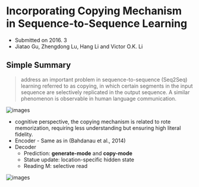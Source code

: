 # Incorporating Copying Mechanism in Sequence-to-Sequence Learning

- Submitted on 2016. 3
- Jiatao Gu, Zhengdong Lu, Hang Li and Victor O.K. Li

## Simple Summary

> address an important problem in sequence-to-sequence (Seq2Seq) learning referred to as copying, in which certain segments in the input sequence are selectively replicated in the output sequence. A similar phenomenon is observable in human language communication.

![images](../images/copynet_1.png)

- cognitive perspective, the copying mechanism is related to rote memorization, requiring less understanding but ensuring high literal fidelity.
- Encoder - Same as in (Bahdanau et al., 2014)
- Decoder
	- Prediction: **generate-mode** and **copy-mode**
	- Statue update: location-specific hidden state
	- Reading M: selective read

![images](../images/copynet_2.png)